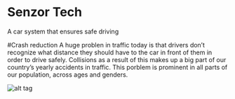 # Senzor Tech
A car system that ensures safe driving

#Crash reduction
A huge problen in traffic today is that drivers don’t recognize what distance they should have to the car in front of them in order to drive safely. Collisions as a result of this makes up a big part of our country’s yearly accidents in traffic. This porblem is prominent in all parts of our population, across ages and genders.


![alt tag](http://puu.sh/nb6vB/831e9ca6ae.png)
